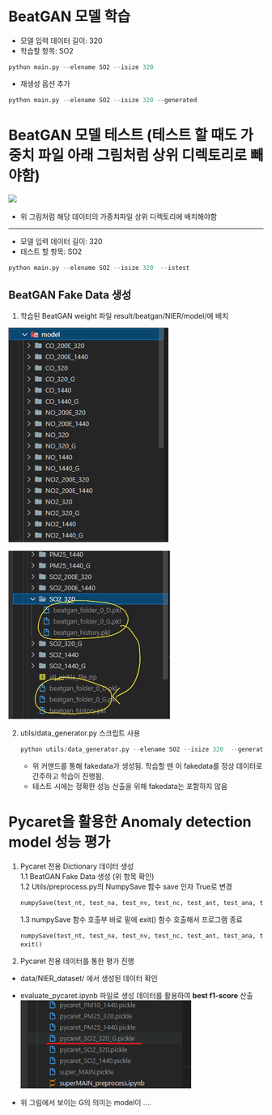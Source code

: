 # BeatGAN 모델 학습
- 모델 입력 데이터 길이: 320
- 학습할 항목: SO2
```python
python main.py --elename SO2 --isize 320
```
- 재생성 옵션 추가
```python
python main.py --elename SO2 --isize 320 --generated
```

# BeatGAN 모델 테스트 (테스트 할 때도 가중치 파일 아래 그림처럼 상위 디렉토리로 빼야함)

![](2022-03-04-14-45-21.png)

- 위 그림처럼 해당 데이터의 가중치파일 상위 디렉토리에 배치해야함
------


- 모델 입력 데이터 길이: 320
- 테스트 할 항목: SO2
```python
python main.py --elename SO2 --isize 320  --istest
```
## BeatGAN Fake Data 생성
1. 학습된 BeatGAN weight 파일 result/beatgan/NIER/model/에 배치  

![](/images/2022-01-16-18-40-32.png)

![](/images/2022-01-16-18-42-09.png)

2. utils/data_generator.py 스크립트 사용
    ```python
    python utils/data_generator.py --elename SO2 --isize 320  --generated
    ```
    - 위 커맨드를 통해 fakedata가 생성됨. 학습할 땐 이 fakedata를 정상 데이터로 간주하고 학습이 진행됨.
    - 테스트 시에는 정확한 성능 산출을 위해 fakedata는 포함하지 않음

# Pycaret을 활용한 Anomaly detection model 성능 평가  
1. Pycaret 전용 Dictionary 데이터 생성  
   1.1 BeatGAN Fake Data 생성 (위 항목 확인)  
   1.2 Utils/preprocess.py의 NumpySave 함수 save 인자 True로 변경  
   ```python
   numpySave(test_nt, test_na, test_nv, test_nc, test_ant, test_ana, test_anv, test_anc, save=True)
   ```
   1.3 numpySave 함수 호출부 바로 밑에 exit() 함수 호출해서 프로그램 종료
   ```python
   numpySave(test_nt, test_na, test_nv, test_nc, test_ant, test_ana, test_anv, test_anc, save=True)
   exit()
   ```
2. Pycaret 전용 데이터를 통한 평가 진행
- data/NIER_dataset/ 에서 생성된 데이터 확인
- evaluate_pycaret.ipynb 파일로 생성 데이터를 활용하여 **best f1-score** 산출
![](/images/2022-01-16-18-56-33.png)  

- 위 그림에서 보이는 G의 의미는 model이 ....
